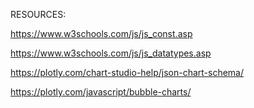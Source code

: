 RESOURCES:

https://www.w3schools.com/js/js_const.asp

https://www.w3schools.com/js/js_datatypes.asp

https://plotly.com/chart-studio-help/json-chart-schema/

https://plotly.com/javascript/bubble-charts/

